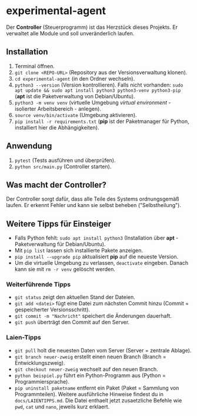 # experimental-agent

Der **Controller** (Steuerprogramm) ist das Herzstück dieses Projekts. Er verwaltet alle Module und soll unveränderlich laufen.

## Installation

1. Terminal öffnen.
2. `git clone <REPO-URL>` (Repository aus der Versionsverwaltung klonen).
3. `cd experimental-agent` (in den Ordner wechseln).
4. `python3 --version` (Version kontrollieren). Falls nicht vorhanden: `sudo apt update && sudo apt install python3 python3-venv python3-pip` (**apt** ist die Paketverwaltung von Debian/Ubuntu).
5. `python3 -m venv venv` (virtuelle Umgebung *virtual environment* - isolierter Arbeitsbereich - anlegen).
6. `source venv/bin/activate` (Umgebung aktivieren).
7. `pip install -r requirements.txt` (**pip** ist der Paketmanager für Python, installiert hier die Abhängigkeiten).

## Anwendung

1. `pytest` (Tests ausführen und überprüfen).
2. `python src/main.py` (Controller starten).

## Was macht der Controller?

Der Controller sorgt dafür, dass alle Teile des Systems ordnungsgemäß laufen. Er erkennt Fehler und kann sie selbst beheben ("Selbstheilung").

## Weitere Tipps für Einsteiger

* Falls Python fehlt: `sudo apt install python3` (Installation über **apt** - Paketverwaltung für Debian/Ubuntu).
* Mit `pip list` lassen sich installierte Pakete anzeigen.
* `pip install --upgrade pip` aktualisiert **pip** auf die neueste Version.
* Um die virtuelle Umgebung zu verlassen, `deactivate` eingeben. Danach kann sie mit `rm -r venv` gelöscht werden.

### Weiterführende Tipps

* `git status` zeigt den aktuellen Stand der Dateien.
* `git add <datei>` fügt eine Datei zum nächsten Commit hinzu (Commit = gespeicherter Versionsschritt).
* `git commit -m "Nachricht"` speichert die Änderungen dauerhaft.
* `git push` überträgt den Commit auf den Server.

### Laien-Tipps

* `git pull` holt die neuesten Daten vom Server (Server = zentrale Ablage).
* `git branch neuer-zweig` erstellt einen neuen Branch (Branch = Entwicklungszweig).
* `git checkout neuer-zweig` wechselt auf den neuen Branch.
* `python beispiel.py` führt ein Python-Programm aus (Python = Programmiersprache).
* `pip uninstall paketname` entfernt ein Paket (Paket = Sammlung von Programmteilen).
Weitere ausführliche Hinweise findest du in `docs/LAIENTIPPS.md`.
Die Datei enthaelt jetzt zusaetzliche Befehle wie `pwd`, `cat` und `nano`, jeweils kurz erklaert.
